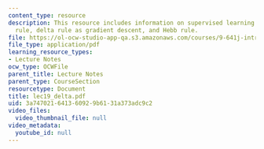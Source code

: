 ```yaml
---
content_type: resource
description: This resource includes information on supervised learning problem, delta
  rule, delta rule as gradient descent, and Hebb rule.
file: https://ol-ocw-studio-app-qa.s3.amazonaws.com/courses/9-641j-introduction-to-neural-networks-spring-2005/3a747021641360929b6131a373adc9c2_lec19_delta.pdf
file_type: application/pdf
learning_resource_types:
- Lecture Notes
ocw_type: OCWFile
parent_title: Lecture Notes
parent_type: CourseSection
resourcetype: Document
title: lec19_delta.pdf
uid: 3a747021-6413-6092-9b61-31a373adc9c2
video_files:
  video_thumbnail_file: null
video_metadata:
  youtube_id: null
---
```


